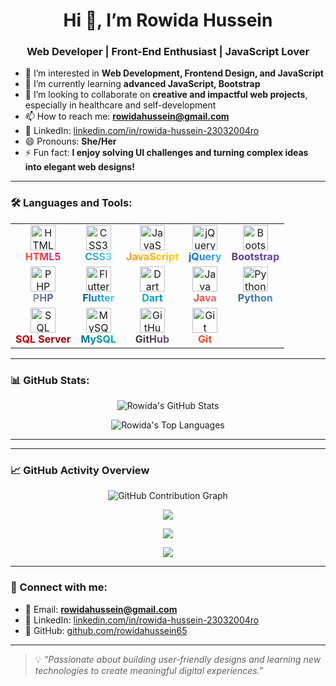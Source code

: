 <h1 align="center">Hi 👋, I’m Rowida Hussein</h1>
<h3 align="center">Web Developer | Front-End Enthusiast | JavaScript Lover</h3>

- 👀 I’m interested in **Web Development, Frontend Design, and JavaScript**
- 🌱 I’m currently learning **advanced JavaScript, Bootstrap**
- 💞️ I’m looking to collaborate on **creative and impactful web projects**, especially in healthcare and self-development
- 📫 How to reach me: **rowidahussein@gmail.com**
- 💼 LinkedIn: [linkedin.com/in/rowida-hussein-23032004ro](https://www.linkedin.com/in/rowida-hussein-23032004ro)
- 😄 Pronouns: **She/Her**
- ⚡ Fun fact: **I enjoy solving UI challenges and turning complex ideas into elegant web designs!**

---

### 🛠️ Languages and Tools:

<table>
  <tr>
    <td align="center">
      <img src="https://cdn.jsdelivr.net/gh/devicons/devicon/icons/html5/html5-original.svg" width="40" height="40" alt="HTML5"/><br/>
      <span style="font-weight:bold; background: linear-gradient(90deg, #ff512f, #dd2476); -webkit-background-clip: text; color: transparent;">HTML5</span>
    </td>
    <td align="center">
      <img src="https://cdn.jsdelivr.net/gh/devicons/devicon/icons/css3/css3-original.svg" width="40" height="40" alt="CSS3"/><br/>
      <span style="font-weight:bold; background: linear-gradient(90deg, #2193b0, #6dd5ed); -webkit-background-clip: text; color: transparent;">CSS3</span>
    </td>
    <td align="center">
      <img src="https://cdn.jsdelivr.net/gh/devicons/devicon/icons/javascript/javascript-original.svg" width="40" height="40" alt="JavaScript"/><br/>
      <span style="font-weight:bold; background: linear-gradient(90deg, #f7971e, #ffd200); -webkit-background-clip: text; color: transparent;">JavaScript</span>
    </td>
    <td align="center">
      <img src="https://cdn.jsdelivr.net/gh/devicons/devicon/icons/jquery/jquery-original.svg" width="40" height="40" alt="jQuery"/><br/>
      <span style="font-weight:bold; background: linear-gradient(90deg, #0769ad, #45b6fe); -webkit-background-clip: text; color: transparent;">jQuery</span>
    </td>
    <td align="center">
      <img src="https://cdn.jsdelivr.net/gh/devicons/devicon/icons/bootstrap/bootstrap-original.svg" width="40" height="40" alt="Bootstrap"/><br/>
      <span style="font-weight:bold; background: linear-gradient(90deg, #563d7c, #6f42c1); -webkit-background-clip: text; color: transparent;">Bootstrap</span>
    </td>
  </tr>
  <tr>
    <td align="center">
      <img src="https://cdn.jsdelivr.net/gh/devicons/devicon/icons/php/php-original.svg" width="40" height="40" alt="PHP"/><br/>
      <span style="font-weight:bold; background: linear-gradient(90deg, #8993be, #4f5b93); -webkit-background-clip: text; color: transparent;">PHP</span>
    </td>
    <td align="center">
      <img src="https://cdn.jsdelivr.net/gh/devicons/devicon/icons/flutter/flutter-original.svg" width="40" height="40" alt="Flutter"/><br/>
      <span style="font-weight:bold; background: linear-gradient(90deg, #02569B, #44D1FD); -webkit-background-clip: text; color: transparent;">Flutter</span>
    </td>
    <td align="center">
      <img src="https://cdn.jsdelivr.net/gh/devicons/devicon/icons/dart/dart-original.svg" width="40" height="40" alt="Dart"/><br/>
      <span style="font-weight:bold; background: linear-gradient(90deg, #00c4b3, #0288d1); -webkit-background-clip: text; color: transparent;">Dart</span>
    </td>
    <td align="center">
      <img src="https://cdn.jsdelivr.net/gh/devicons/devicon/icons/java/java-original.svg" width="40" height="40" alt="Java"/><br/>
      <span style="font-weight:bold; background: linear-gradient(90deg, #f44336, #e57373); -webkit-background-clip: text; color: transparent;">Java</span>
    </td>
    <td align="center">
      <img src="https://cdn.jsdelivr.net/gh/devicons/devicon/icons/python/python-original.svg" width="40" height="40" alt="Python"/><br/>
      <span style="font-weight:bold; background: linear-gradient(90deg, #306998, #4B8BBE); -webkit-background-clip: text; color: transparent;">Python</span>
    </td>
  </tr>
  <tr>
    <td align="center">
      <img src="https://upload.wikimedia.org/wikipedia/commons/8/87/Sql_data_base_with_logo.png" width="40" height="40" alt="SQL Server"/><br/>
      <span style="font-weight:bold; background: linear-gradient(90deg, #cc0000, #990000); -webkit-background-clip: text; color: transparent;">SQL Server</span>
    </td>
    <td align="center">
      <img src="https://cdn.jsdelivr.net/gh/devicons/devicon/icons/mysql/mysql-original.svg" width="40" height="40" alt="MySQL"/><br/>
      <span style="font-weight:bold; background: linear-gradient(90deg, #00758F, #00B3B3); -webkit-background-clip: text; color: transparent;">MySQL</span>
    </td>
    <td align="center">
      <img src="https://cdn.jsdelivr.net/gh/devicons/devicon/icons/github/github-original.svg" width="40" height="40" alt="GitHub"/><br/>
      <span style="font-weight:bold; background: linear-gradient(90deg, #333, #6e5494); -webkit-background-clip: text; color: transparent;">GitHub</span>
    </td>
    <td align="center">
      <img src="https://cdn.jsdelivr.net/gh/devicons/devicon/icons/git/git-original.svg" width="40" height="40" alt="Git"/><br/>
      <span style="font-weight:bold; background: linear-gradient(90deg, #f34f29, #e44d26); -webkit-background-clip: text; color: transparent;">Git</span>
    </td>
  </tr>
</table>

---

### 📊 GitHub Stats:

<p align="center">
  <img src="https://github-readme-stats.vercel.app/api?username=rowidahussein65&show_icons=true&theme=default" alt="Rowida's GitHub Stats" />
</p>

<p align="center">
  <img src="https://github-readme-stats.vercel.app/api/top-langs/?username=rowidahussein65&layout=compact" alt="Rowida's Top Languages" />
</p>

---
---

### 📈 GitHub Activity Overview

<p align="center">
  <img src="https://ghchart.rshah.org/rowidahussein65" alt="GitHub Contribution Graph"/>
</p>

<p align="center">
  <img src="https://github-readme-stats.vercel.app/api?username=rowidahussein65&show_icons=true&theme=default" />
</p>

<p align="center">
  <img src="https://github-readme-stats.vercel.app/api/top-langs/?username=rowidahussein65&layout=compact" />
</p>

<p align="center">
  <img src="https://github-readme-streak-stats.herokuapp.com/?user=rowidahussein65" />
</p>

---


### 🔗 Connect with me:

- 📧 Email: **rowidahussein@gmail.com**
- 💼 LinkedIn: [linkedin.com/in/rowida-hussein-23032004ro](https://www.linkedin.com/in/rowida-hussein-23032004ro)
- 🐙 GitHub: [github.com/rowidahussein65](https://github.com/rowidahussein65)

---

> 💡 *“Passionate about building user-friendly designs and learning new technologies to create meaningful digital experiences.”*

